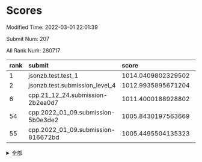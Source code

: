 # Scores

Modified Time: 2022-03-01 22:01:39

Submit Num: 207

All Rank Num: 280717

| rank |               submit               |       score        |       sigma        | pk_num |
| :--- | :--------------------------------- | :----------------- | :----------------- | :----- |
| 1    | jsonzb.test.test_1                 | 1014.0409802329502 | 0.8015561783911067 | 5423   |
| 2    | jsonzb.test.submission_level_4     | 1012.9935895671204 | 0.8051169457080349 | 5419   |
| 6    | cpp.21_12_24.submission-2b2ea0d7   | 1011.4000188928802 | 0.7668584068241268 | 5429   |
| 54   | cpp.2022_01_09.submission-5b0e3de2 | 1005.8430197563669 | 0.713490140234944  | 5421   |
| 55   | cpp.2022_01_09.submission-816672bd | 1005.4495504135323 | 0.7222734807867451 | 5422   |


<details>
<summary>全部</summary>

| rank |                 submit                 |       score        |       sigma        | pk_num |
| :--- | :------------------------------------- | :----------------- | :----------------- | :----- |
| 1    | jsonzb.test.test_1                     | 1014.0409802329502 | 0.8015561783911067 | 5423   |
| 2    | jsonzb.test.submission_level_4         | 1012.9935895671204 | 0.8051169457080349 | 5419   |
| 3    | gobigger.level_3.submission_level_3_10 | 1012.6718178428166 | 0.809562267066425  | 5430   |
| 4    | gobigger.level_3.submission_level_3_13 | 1011.5264103461259 | 0.7706539278376905 | 5432   |
| 5    | gobigger.level_3.submission_level_3_33 | 1011.5217440434781 | 0.7720362158559795 | 5423   |
| 6    | cpp.21_12_24.submission-2b2ea0d7       | 1011.4000188928802 | 0.7668584068241268 | 5429   |
| 7    | gobigger.level_3.submission_level_3_15 | 1011.3711313703959 | 0.7488412479763313 | 5428   |
| 8    | gobigger.level_3.submission_level_3_7  | 1011.3195853338536 | 0.7603198927384965 | 5426   |
| 9    | gobigger.level_3.submission_level_3_41 | 1011.2622302014773 | 0.7853971927083019 | 5425   |
| 10   | gobigger.level_3.submission_level_3_38 | 1011.1210049459199 | 0.7967637790832317 | 5424   |
| 11   | gobigger.level_3.submission_level_3_16 | 1011.0363404346731 | 0.7499834769144167 | 5426   |
| 12   | gobigger.level_3.submission_level_3_35 | 1010.9333667121492 | 0.7605430093739465 | 5427   |
| 13   | gobigger.level_3.submission_level_3_5  | 1010.9119627874309 | 0.7632963151137191 | 5425   |
| 14   | gobigger.level_3.submission_level_3_49 | 1010.8990624848067 | 0.7660345610396858 | 5429   |
| 15   | gobigger.level_3.submission_level_3_25 | 1010.7368351079833 | 0.779930685412457  | 5424   |
| 16   | gobigger.level_3.submission_level_3_24 | 1010.7105158688337 | 0.7664819024737372 | 5426   |
| 17   | gobigger.level_3.submission_level_3_40 | 1010.5145157930233 | 0.7429725261415304 | 5423   |
| 18   | gobigger.level_3.submission_level_3_42 | 1010.4962953244433 | 0.7778678507859628 | 5428   |
| 19   | gobigger.level_3.submission_level_3_28 | 1010.4537618389168 | 0.7644424065073039 | 5420   |
| 20   | gobigger.level_3.submission_level_3_34 | 1010.4239308194485 | 0.761132963024979  | 5425   |
| 21   | gobigger.level_3.submission_level_3_36 | 1010.4144709861049 | 0.7481660570628115 | 5425   |
| 22   | gobigger.level_3.submission_level_3_44 | 1010.407605826111  | 0.7870288466298188 | 5423   |
| 23   | gobigger.level_3.submission_level_3_1  | 1010.322246166758  | 0.7560897573629736 | 5421   |
| 24   | gobigger.level_3.submission_level_3_20 | 1010.3114121162034 | 0.7542769758693267 | 5428   |
| 25   | gobigger.level_3.submission_level_3_23 | 1010.2097934901776 | 0.7573502281210539 | 5422   |
| 26   | gobigger.level_3.submission_level_3_12 | 1010.1359887447584 | 0.7543265109731638 | 5424   |
| 27   | gobigger.level_3.submission_level_3_31 | 1010.1284070954111 | 0.7448754047982574 | 5423   |
| 28   | gobigger.level_3.submission_level_3_2  | 1010.0167932805268 | 0.7650056597645837 | 5427   |
| 29   | gobigger.level_3.submission_level_3_32 | 1009.9920575712431 | 0.7744019545524069 | 5422   |
| 30   | gobigger.level_3.submission_level_3_8  | 1009.9358102493019 | 0.7576951000387021 | 5427   |
| 31   | gobigger.level_3.submission_level_3_22 | 1009.8480407264448 | 0.7674593732415769 | 5422   |
| 32   | gobigger.level_3.submission_level_3_9  | 1009.7640520406609 | 0.7734399321945667 | 5424   |
| 33   | gobigger.level_3.submission_level_3_21 | 1009.6423964610277 | 0.7591127715232487 | 5424   |
| 34   | gobigger.level_3.submission_level_3_45 | 1009.5849533674477 | 0.7433686861952867 | 5420   |
| 35   | gobigger.level_3.submission_level_3_43 | 1009.5599014305858 | 0.7851162768830501 | 5422   |
| 36   | gobigger.level_3.submission_level_3_47 | 1009.5196124449466 | 0.7406697087973516 | 5422   |
| 37   | gobigger.level_3.submission_level_3_37 | 1009.3430784769597 | 0.7462377244269242 | 5426   |
| 38   | gobigger.level_3.submission_level_3_3  | 1009.2562445283819 | 0.7345641730244801 | 5427   |
| 39   | gobigger.level_3.submission_level_3_26 | 1009.2329766460555 | 0.7483302266424788 | 5416   |
| 40   | gobigger.level_3.submission_level_3_27 | 1009.1830676900228 | 0.7358788961659852 | 5426   |
| 41   | gobigger.level_3.submission_level_3_46 | 1009.1818357106487 | 0.735285049092789  | 5422   |
| 42   | gobigger.level_3.submission_level_3_29 | 1009.1778654025342 | 0.764447614835249  | 5430   |
| 43   | gobigger.level_3.submission_level_3_48 | 1009.1217538427593 | 0.755686451664141  | 5427   |
| 44   | gobigger.level_3.submission_level_3_4  | 1009.0975849542949 | 0.7649497363770149 | 5429   |
| 45   | gobigger.level_3.submission_level_3_19 | 1009.0602408474363 | 0.7500405827046647 | 5421   |
| 46   | gobigger.level_3.submission_level_3_14 | 1009.0027174046434 | 0.7781961395993512 | 5425   |
| 47   | gobigger.level_3.submission_level_3_17 | 1008.8897330924146 | 0.7410498713210968 | 5424   |
| 48   | gobigger.level_3.submission_level_3_30 | 1008.8030823964469 | 0.7307354976475022 | 5426   |
| 49   | gobigger.level_3.submission_level_3_39 | 1008.747121731644  | 0.7472174500453128 | 5427   |
| 50   | gobigger.level_3.submission_level_3_11 | 1008.3984550069055 | 0.7211915667944789 | 5422   |
| 51   | gobigger.level_3.submission_level_3_18 | 1008.3703991607853 | 0.7514217504068352 | 5420   |
| 52   | gobigger.level_3.submission_level_3_0  | 1008.0024881522827 | 0.7475485375779783 | 5427   |
| 53   | gobigger.level_3.submission_level_3_6  | 1007.6726202333031 | 0.7735627360997631 | 5423   |
| 54   | cpp.2022_01_09.submission-5b0e3de2     | 1005.8430197563669 | 0.713490140234944  | 5421   |
| 55   | cpp.2022_01_09.submission-816672bd     | 1005.4495504135323 | 0.7222734807867451 | 5422   |
| 56   | gobigger.level_1.submission_level_1_49 | 1004.8317153688951 | 0.7078794255311551 | 5428   |
| 57   | gobigger.level_1.submission_level_1_14 | 1004.8023071313845 | 0.7229836773881091 | 5423   |
| 58   | gobigger.level_1.submission_level_1_13 | 1004.5456958958081 | 0.7079641409148261 | 5419   |
| 59   | gobigger.level_1.submission_level_1_11 | 1004.398669810901  | 0.7207872029611001 | 5428   |
| 60   | gobigger.level_1.submission_level_1_30 | 1004.3756114759605 | 0.7260814235801073 | 5422   |
| 61   | gobigger.level_1.submission_level_1_24 | 1004.2934935553637 | 0.7001075008750488 | 5428   |
| 62   | gobigger.level_1.submission_level_1_37 | 1004.2601618267083 | 0.7190961377306805 | 5422   |
| 63   | gobigger.level_1.submission_level_1_38 | 1004.1541957836605 | 0.7225546176274399 | 5428   |
| 64   | gobigger.level_1.submission_level_1_21 | 1004.1387819214327 | 0.7206163900181364 | 5431   |
| 65   | gobigger.level_1.submission_level_1_17 | 1004.0599913335794 | 0.7222875369117283 | 5427   |
| 66   | gobigger.level_1.submission_level_1_4  | 1004.0029656014876 | 0.7027275731896915 | 5431   |
| 67   | gobigger.level_1.submission_level_1_7  | 1003.9443409379434 | 0.7175870326240799 | 5429   |
| 68   | gobigger.level_1.submission_level_1_44 | 1003.8690015987648 | 0.7266318674477429 | 5429   |
| 69   | gobigger.level_1.submission_level_1_26 | 1003.8546720133958 | 0.7152835875250421 | 5422   |
| 70   | gobigger.level_1.submission_level_1_10 | 1003.851358780906  | 0.7264366218026209 | 5425   |
| 71   | gobigger.level_1.submission_level_1_36 | 1003.8336071797237 | 0.7363601190769986 | 5429   |
| 72   | gobigger.level_1.submission_level_1_15 | 1003.7459671373689 | 0.7177622864588239 | 5423   |
| 73   | gobigger.level_1.submission_level_1_46 | 1003.7367226385768 | 0.7202148083704799 | 5425   |
| 74   | gobigger.level_1.submission_level_1_8  | 1003.7331611332339 | 0.7318712399151804 | 5423   |
| 75   | gobigger.level_1.submission_level_1_43 | 1003.6701175013338 | 0.7184307425292731 | 5421   |
| 76   | gobigger.level_1.submission_level_1_48 | 1003.6454421414898 | 0.717237968347147  | 5425   |
| 77   | gobigger.level_1.submission_level_1_27 | 1003.3515675577842 | 0.7153662615619164 | 5423   |
| 78   | gobigger.level_1.submission_level_1_34 | 1003.3218677853282 | 0.7111752846240323 | 5422   |
| 79   | gobigger.level_1.submission_level_1_32 | 1003.3057511466036 | 0.7337916966221267 | 5424   |
| 80   | gobigger.level_1.submission_level_1_20 | 1003.281305258775  | 0.7134647605234948 | 5427   |
| 81   | gobigger.level_1.submission_level_1_31 | 1003.1292025573744 | 0.710815550873233  | 5423   |
| 82   | gobigger.level_1.submission_level_1_16 | 1003.0837223224272 | 0.7185317523740142 | 5423   |
| 83   | gobigger.level_1.submission_level_1_5  | 1003.0836197616716 | 0.7159715590959543 | 5422   |
| 84   | gobigger.level_1.submission_level_1_29 | 1003.0579072589251 | 0.7223604329959086 | 5426   |
| 85   | gobigger.level_1.submission_level_1_25 | 1003.0432709806489 | 0.7222693131415172 | 5424   |
| 86   | gobigger.level_1.submission_level_1_47 | 1003.0271055744921 | 0.7090198687918638 | 5427   |
| 87   | gobigger.level_1.submission_level_1_19 | 1002.9104810871837 | 0.715011556294034  | 5423   |
| 88   | gobigger.level_1.submission_level_1_1  | 1002.8695324220769 | 0.7102499331456942 | 5431   |
| 89   | gobigger.level_1.submission_level_1_12 | 1002.8689112082866 | 0.7185023305151768 | 5432   |
| 90   | gobigger.level_1.submission_level_1_35 | 1002.8623504042858 | 0.7272158595445101 | 5425   |
| 91   | gobigger.level_1.submission_level_1_18 | 1002.7583452737251 | 0.7153764521082719 | 5421   |
| 92   | gobigger.level_1.submission_level_1_0  | 1002.75508005316   | 0.7192323450276926 | 5429   |
| 93   | gobigger.level_1.submission_level_1_3  | 1002.685970383298  | 0.7172179598113247 | 5427   |
| 94   | gobigger.level_1.submission_level_1_22 | 1002.6655292842981 | 0.707412733000403  | 5425   |
| 95   | gobigger.level_1.submission_level_1_6  | 1002.6486991130193 | 0.7075488401846692 | 5428   |
| 96   | gobigger.level_1.submission_level_1_9  | 1002.6292597857571 | 0.7111980053522035 | 5422   |
| 97   | gobigger.level_1.submission_level_1_33 | 1002.6237374926933 | 0.7076024323988162 | 5423   |
| 98   | gobigger.level_1.submission_level_1_39 | 1002.5651196900562 | 0.7187479366437282 | 5425   |
| 99   | gobigger.level_1.submission_level_1_42 | 1002.5229352818137 | 0.7169093648576499 | 5427   |
| 100  | gobigger.level_1.submission_level_1_41 | 1002.4252748628168 | 0.7212296010572855 | 5418   |
| 101  | gobigger.level_1.submission_level_1_28 | 1002.4218034355246 | 0.7215084952399627 | 5425   |
| 102  | gobigger.level_1.submission_level_1_23 | 1002.4169469456316 | 0.7251408082811226 | 5421   |
| 103  | gobigger.level_1.submission_level_1_40 | 1002.2644690685195 | 0.7283200749777171 | 5425   |
| 104  | gobigger.level_1.submission_level_1_45 | 1002.1857620085555 | 0.7099663974360879 | 5424   |
| 105  | gobigger.level_1.submission_level_1_2  | 1001.2823629143087 | 0.7137854456007751 | 5427   |
| 106  | gobigger.random.submission_random_24   | 997.2792569534633  | 0.7147510796430151 | 5423   |
| 107  | gobigger.random.submission_random_19   | 997.190429351202   | 0.7070726581406191 | 5427   |
| 108  | gobigger.random.submission_random_11   | 997.009864661895   | 0.7172815859395366 | 5428   |
| 109  | gobigger.random.submission_random_41   | 996.9770607161921  | 0.7036961400667888 | 5423   |
| 110  | gobigger.random.submission_random_37   | 996.791920385301   | 0.706626166632739  | 5421   |
| 111  | gobigger.random.submission_random_12   | 996.7498764475744  | 0.7134463742692495 | 5427   |
| 112  | gobigger.random.submission_random_5    | 996.67340899074    | 0.7104798758185487 | 5422   |
| 113  | gobigger.random.submission_random_1    | 996.6675916462785  | 0.7118692739852276 | 5425   |
| 114  | gobigger.random.submission_random_28   | 996.657504785684   | 0.7237611200129781 | 5421   |
| 115  | gobigger.random.submission_random_26   | 996.5634066676009  | 0.7164649684900795 | 5427   |
| 116  | gobigger.random.submission_random_18   | 996.5496090545228  | 0.7270208787701744 | 5422   |
| 117  | gobigger.random.submission_random_13   | 996.515569970441   | 0.7067283710482454 | 5431   |
| 118  | gobigger.random.submission_random_42   | 996.4447519002637  | 0.7034461704991103 | 5419   |
| 119  | gobigger.random.submission_random_9    | 996.438474314467   | 0.7206485390681467 | 5428   |
| 120  | gobigger.random.submission_random_29   | 996.3418327650969  | 0.6978221673521681 | 5426   |
| 121  | gobigger.random.submission_random_39   | 996.2600734732567  | 0.7102465350724466 | 5420   |
| 122  | gobigger.random.submission_random_34   | 996.2594923730861  | 0.704967660845115  | 5421   |
| 123  | gobigger.random.submission_random_38   | 996.2319309500564  | 0.7196349722442147 | 5421   |
| 124  | gobigger.random.submission_random_48   | 996.2073972612116  | 0.7025636062574441 | 5422   |
| 125  | gobigger.random.submission_random_27   | 996.1128903041133  | 0.6990535955509886 | 5424   |
| 126  | gobigger.random.submission_random_40   | 996.0036364066947  | 0.7131281202557676 | 5423   |
| 127  | gobigger.random.submission_random_49   | 995.9770443082083  | 0.7097657869100915 | 5427   |
| 128  | gobigger.random.submission_random_23   | 995.9720392171971  | 0.720584085102007  | 5423   |
| 129  | gobigger.random.submission_random_44   | 995.9597786611797  | 0.7125941936044505 | 5428   |
| 130  | gobigger.random.submission_random_45   | 995.9450707313692  | 0.7156681702441828 | 5427   |
| 131  | gobigger.random.submission_random_32   | 995.895027383783   | 0.7128636232968562 | 5424   |
| 132  | gobigger.random.submission_random_4    | 995.88956972793    | 0.7103721487693241 | 5425   |
| 133  | gobigger.random.submission_random_14   | 995.8885346786933  | 0.7218848509147157 | 5422   |
| 134  | gobigger.random.submission_random_25   | 995.8804291289217  | 0.7048541907260082 | 5431   |
| 135  | gobigger.random.submission_random_8    | 995.862060570823   | 0.710917398077532  | 5424   |
| 136  | gobigger.random.submission_random_47   | 995.8597181067616  | 0.7268981827437251 | 5422   |
| 137  | gobigger.random.submission_random_10   | 995.8030169200346  | 0.716288007103456  | 5426   |
| 138  | gobigger.random.submission_random_16   | 995.6343354582599  | 0.7036960416635044 | 5424   |
| 139  | gobigger.random.submission_random_15   | 995.577863147646   | 0.7105988916224373 | 5428   |
| 140  | gobigger.random.submission_random_21   | 995.5118059161096  | 0.7163252775190069 | 5422   |
| 141  | gobigger.random.submission_random_7    | 995.4866231015978  | 0.7228128243877674 | 5423   |
| 142  | gobigger.random.submission_random_6    | 995.4183259050134  | 0.7098648917762429 | 5423   |
| 143  | gobigger.random.submission_random_22   | 995.3447638910045  | 0.7167696981659016 | 5426   |
| 144  | gobigger.random.submission_random_36   | 995.3215213711356  | 0.7059160522200358 | 5425   |
| 145  | gobigger.random.submission_random_31   | 995.1473584404392  | 0.7109598683012426 | 5419   |
| 146  | gobigger.random.submission_random_20   | 995.1355307030416  | 0.7102902526119895 | 5424   |
| 147  | gobigger.random.submission_random_43   | 995.1279446598439  | 0.703155182457188  | 5428   |
| 148  | gobigger.random.submission_random_30   | 995.1138398103145  | 0.722743641823305  | 5426   |
| 149  | gobigger.random.submission_random_35   | 995.0446723339726  | 0.7166341852571383 | 5424   |
| 150  | gobigger.random.submission_random_2    | 994.9706053882003  | 0.7317780615055189 | 5417   |
| 151  | gobigger.random.submission_random_33   | 994.8468253799281  | 0.7158655729017883 | 5424   |
| 152  | gobigger.random.submission_random_46   | 994.843491462301   | 0.7150415330578772 | 5429   |
| 153  | gobigger.random.submission_random_0    | 994.7898504909903  | 0.7140803060173424 | 5420   |
| 154  | gobigger.random.submission_random_3    | 994.7198292422921  | 0.7038720010910363 | 5424   |
| 155  | gobigger.random.submission_random_17   | 994.4892404157963  | 0.7106958866178613 | 5428   |
| 156  | gobigger.level_2.submission_level_2_27 | 993.8983101726639  | 0.7350465118975836 | 5425   |
| 157  | gobigger.level_2.submission_level_2_20 | 993.7666315888647  | 0.7357415808743191 | 5423   |
| 158  | gobigger.level_2.submission_level_2_19 | 993.6046652679322  | 0.7512204227421233 | 5428   |
| 159  | gobigger.level_2.submission_level_2_22 | 993.5833571815551  | 0.7235206204765415 | 5426   |
| 160  | gobigger.level_2.submission_level_2_7  | 993.5767448867608  | 0.7365992048713006 | 5425   |
| 161  | gobigger.level_2.submission_level_2_48 | 993.5527996896553  | 0.7309105233221432 | 5420   |
| 162  | gobigger.level_2.submission_level_2_31 | 993.3518294305634  | 0.7480386414931126 | 5428   |
| 163  | gobigger.level_2.submission_level_2_10 | 993.223245498661   | 0.7234888123278208 | 5421   |
| 164  | gobigger.level_2.submission_level_2_0  | 993.1340586331976  | 0.7385244650374858 | 5418   |
| 165  | gobigger.level_2.submission_level_2_2  | 993.1248453294397  | 0.7428483726123348 | 5422   |
| 166  | gobigger.level_2.submission_level_2_16 | 993.1008782387846  | 0.7456490110970745 | 5413   |
| 167  | gobigger.level_2.submission_level_2_25 | 992.9048388345249  | 0.7294937247733659 | 5423   |
| 168  | gobigger.level_2.submission_level_2_3  | 992.8846239827865  | 0.7391637459099671 | 5423   |
| 169  | gobigger.level_2.submission_level_2_32 | 992.8633143584416  | 0.7474878879331464 | 5427   |
| 170  | gobigger.level_2.submission_level_2_28 | 992.7992451924905  | 0.7313061931269796 | 5421   |
| 171  | gobigger.level_2.submission_level_2_21 | 992.7838845647805  | 0.7332506220560228 | 5424   |
| 172  | gobigger.level_2.submission_level_2_23 | 992.5938062266887  | 0.7510718420433685 | 5426   |
| 173  | gobigger.level_2.submission_level_2_40 | 992.5871417466601  | 0.7319812702083962 | 5422   |
| 174  | gobigger.level_2.submission_level_2_44 | 992.5844155795464  | 0.7491028281452164 | 5423   |
| 175  | gobigger.level_2.submission_level_2_15 | 992.4059899115731  | 0.7439381364901307 | 5422   |
| 176  | gobigger.level_2.submission_level_2_12 | 992.3413601265206  | 0.7629831952450452 | 5426   |
| 177  | gobigger.level_2.submission_level_2_5  | 992.2980014315397  | 0.7381827317565041 | 5423   |
| 178  | gobigger.level_2.submission_level_2_9  | 992.2087870190687  | 0.7379136331843046 | 5422   |
| 179  | gobigger.level_2.submission_level_2_41 | 992.1751537548099  | 0.7511709999196874 | 5429   |
| 180  | gobigger.level_2.submission_level_2_14 | 992.1451198018118  | 0.7565778792701859 | 5425   |
| 181  | gobigger.level_2.submission_level_2_11 | 992.0850675554951  | 0.7442033889864405 | 5424   |
| 182  | gobigger.level_2.submission_level_2_8  | 992.0472937589276  | 0.7526963074368542 | 5419   |
| 183  | gobigger.level_2.submission_level_2_33 | 991.9812994694502  | 0.7663689938401207 | 5423   |
| 184  | gobigger.level_2.submission_level_2_18 | 991.9624670335475  | 0.7496469463844395 | 5423   |
| 185  | gobigger.level_2.submission_level_2_49 | 991.8512672094929  | 0.7551634209974512 | 5422   |
| 186  | gobigger.level_2.submission_level_2_6  | 991.6799605629277  | 0.7690028665304969 | 5422   |
| 187  | gobigger.level_2.submission_level_2_46 | 991.6047019577993  | 0.7698657366896208 | 5425   |
| 188  | gobigger.level_2.submission_level_2_42 | 991.4832307343156  | 0.7551213174222097 | 5426   |
| 189  | gobigger.level_2.submission_level_2_24 | 991.4126924340106  | 0.7514509412481559 | 5430   |
| 190  | gobigger.level_2.submission_level_2_36 | 991.399918846787   | 0.7441989401518636 | 5427   |
| 191  | gobigger.level_2.submission_level_2_35 | 991.3100370437775  | 0.770206104772072  | 5424   |
| 192  | gobigger.level_2.submission_level_2_37 | 991.2946551471767  | 0.7795503445228429 | 5422   |
| 193  | gobigger.level_2.submission_level_2_38 | 991.2705365460522  | 0.7572699838461933 | 5424   |
| 194  | gobigger.level_2.submission_level_2_47 | 991.2380652449477  | 0.7709155033185257 | 5425   |
| 195  | gobigger.level_2.submission_level_2_30 | 991.139684322246   | 0.7522082945667751 | 5428   |
| 196  | gobigger.level_2.submission_level_2_45 | 991.0686124187102  | 0.7550400013461944 | 5426   |
| 197  | gobigger.level_2.submission_level_2_43 | 991.0413933238365  | 0.730061702454917  | 5426   |
| 198  | gobigger.level_2.submission_level_2_34 | 990.9686412661423  | 0.7656524281095111 | 5426   |
| 199  | gobigger.level_2.submission_level_2_17 | 990.9421447456127  | 0.7570156134238825 | 5423   |
| 200  | gobigger.level_2.submission_level_2_26 | 990.7236444042762  | 0.7769684095059055 | 5426   |
| 201  | gobigger.level_2.submission_level_2_4  | 990.6349136624123  | 0.7658887510360494 | 5429   |
| 202  | gobigger.level_2.submission_level_2_29 | 990.5957829472329  | 0.7574643551560084 | 5424   |
| 203  | gobigger.level_2.submission_level_2_39 | 990.3767104878727  | 0.7687205201705476 | 5427   |
| 204  | gobigger.level_2.submission_level_2_1  | 989.9930020418085  | 0.7650073972534162 | 5420   |
| 205  | gobigger.level_2.submission_level_2_13 | 989.8493580530593  | 0.7674009320638111 | 5427   |
| 206  | gobigger.none.submission_none_0        | 978.6184257185012  | 1.2697331155673401 | 5426   |
| 207  | gobigger.none.submission_none_1        | 976.3351217000067  | 1.4347749231105036 | 5422   |

</details>
